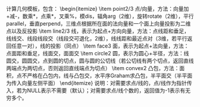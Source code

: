 计算几何模板，包含：
\begin{itemize}
\item point2/3 点/向量，方法：向量加+减-，数乘*，点乘*，叉乘%，模dis，辐角arg（2维），旋转rotate（2维），平行parallel，垂直perpend，三维点根据所在面的法向量和一个面上向量投影为二维点以及反投影
\item line2/3 线，表示为起点+方向向量，方法：点线距和垂足，线线交、线段线段交（线段交可退化，2维），线线距和最近点对（3维，若平行返回任意一对），线的投影（同点）
\item face3 面，表示为起点+法向量，方法：点面距和垂足，线面交，面面交
\item circle2 圆，表示为圆心+半径，方法：线圆交，圆圆交，点到圆的切点，圆与圆的公切线（若公切线有两个切点，返回直线两端点为两切点，否则返回直线端点为切点）
\item convex2 凸包，方法：面积，点不严格在凸包内，线与凸包交，水平序Graham求凸包，半平面交（半平面为传入向量左侧平面）
\end{itemize}
说明：对需要求点/线的，点/线作为指针传入，若为NULL表示不需要（默认）；对需要求点/线个数的，返回值为-1表示有无穷多个。
